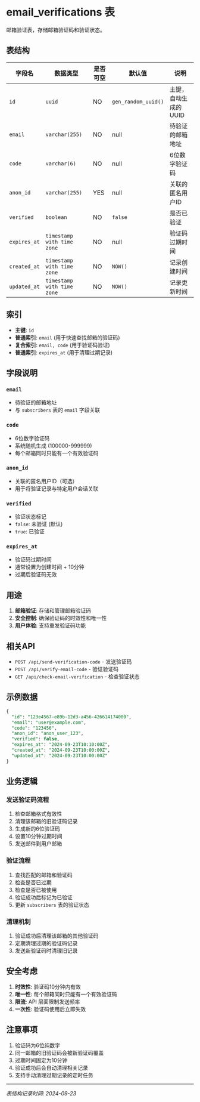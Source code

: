 # email_verifications 表

邮箱验证表，存储邮箱验证码和验证状态。

## 表结构

| 字段名 | 数据类型 | 是否可空 | 默认值 | 说明 |
|--------|----------|----------|---------|------|
| `id` | `uuid` | NO | `gen_random_uuid()` | 主键，自动生成的UUID |
| `email` | `varchar(255)` | NO | null | 待验证的邮箱地址 |
| `code` | `varchar(6)` | NO | null | 6位数字验证码 |
| `anon_id` | `varchar(255)` | YES | null | 关联的匿名用户ID |
| `verified` | `boolean` | NO | `false` | 是否已验证 |
| `expires_at` | `timestamp with time zone` | NO | null | 验证码过期时间 |
| `created_at` | `timestamp with time zone` | NO | `NOW()` | 记录创建时间 |
| `updated_at` | `timestamp with time zone` | NO | `NOW()` | 记录更新时间 |

## 索引

- **主键**: `id`
- **普通索引**: `email` (用于快速查找邮箱的验证码)
- **复合索引**: `email, code` (用于验证码验证)
- **普通索引**: `expires_at` (用于清理过期记录)

## 字段说明

### `email`
- 待验证的邮箱地址
- 与 `subscribers` 表的 `email` 字段关联

### `code`
- 6位数字验证码
- 系统随机生成 (100000-999999)
- 每个邮箱同时只能有一个有效验证码

### `anon_id`
- 关联的匿名用户ID（可选）
- 用于将验证记录与特定用户会话关联

### `verified`
- 验证状态标记
- `false`: 未验证 (默认)
- `true`: 已验证

### `expires_at`
- 验证码过期时间
- 通常设置为创建时间 + 10分钟
- 过期后验证码无效

## 用途

1. **邮箱验证**: 存储和管理邮箱验证码
2. **安全控制**: 确保验证码的时效性和唯一性
3. **用户体验**: 支持重发验证码功能

## 相关API

- `POST /api/send-verification-code` - 发送验证码
- `POST /api/verify-email-code` - 验证验证码
- `GET /api/check-email-verification` - 检查验证状态

## 示例数据

```sql
{
  "id": "123e4567-e89b-12d3-a456-426614174000",
  "email": "user@example.com",
  "code": "123456",
  "anon_id": "anon_user_123",
  "verified": false,
  "expires_at": "2024-09-23T10:10:00Z",
  "created_at": "2024-09-23T10:00:00Z",
  "updated_at": "2024-09-23T10:00:00Z"
}
```

## 业务逻辑

### 发送验证码流程
1. 检查邮箱格式有效性
2. 清理该邮箱的旧验证码记录
3. 生成新的6位验证码
4. 设置10分钟过期时间
5. 发送邮件到用户邮箱

### 验证流程
1. 查找匹配的邮箱和验证码
2. 检查是否已过期
3. 检查是否已被使用
4. 验证成功后标记为已验证
5. 更新 `subscribers` 表的验证状态

### 清理机制
1. 验证成功后清理该邮箱的其他验证码
2. 定期清理过期的验证码记录
3. 发送新验证码时清理旧记录

## 安全考虑

1. **时效性**: 验证码10分钟内有效
2. **唯一性**: 每个邮箱同时只能有一个有效验证码
3. **限流**: API 层面限制发送频率
4. **一次性**: 验证码使用后立即失效

## 注意事项

1. 验证码为6位纯数字
2. 同一邮箱的旧验证码会被新验证码覆盖
3. 过期时间固定为10分钟
4. 验证成功后会自动清理相关记录
5. 支持手动清理过期记录的定时任务

---

*表结构记录时间: 2024-09-23*